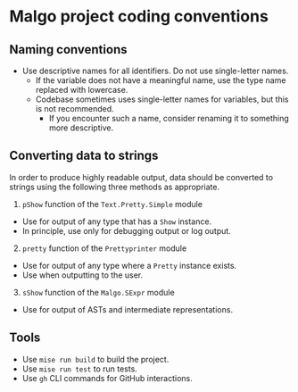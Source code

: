 # Malgo project coding conventions

## Naming conventions

- Use descriptive names for all identifiers. Do not use single-letter names.
  - If the variable does not have a meaningful name, use the type name replaced with lowercase.
  - Codebase sometimes uses single-letter names for variables, but this is not recommended.
    - If you encounter such a name, consider renaming it to something more descriptive.

## Converting data to strings

In order to produce highly readable output, data should be converted to strings using the following three methods as appropriate.

1. `pShow` function of the `Text.Pretty.Simple` module

- Use for output of any type that has a `Show` instance.
- In principle, use only for debugging output or log output.

2. `pretty` function of the `Prettyprinter` module

- Use for output of any type where a `Pretty` instance exists.
- Use when outputting to the user.

3. `sShow` function of the `Malgo.SExpr` module

- Use for output of ASTs and intermediate representations.

## Tools

- Use `mise run build` to build the project.
- Use `mise run test` to run tests.
- Use `gh` CLI commands for GitHub interactions.